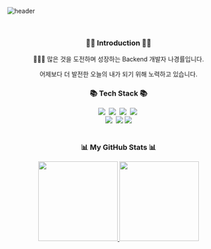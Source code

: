 ![header](https://capsule-render.vercel.app/api?type=waving&color=auto&height=300&section=header&text=Hello,%20I'm%20KyongRyul%20&fontSize=80)

<br>

<h3 align="center"> 🙌🏼 Introduction 🙌🏼 </h3>

<p align="center"> 🧑🏻‍💻 많은 것을 도전하며 성장하는 Backend 개발자 나경률입니다.
<p align="center"> 어제보다 더 발전한 오늘의 내가 되기 위해 노력하고 있습니다.
<h3 align="center">📚 Tech Stack 📚</h3> <p align="center">
<img src="https://img.shields.io/badge/Java-007396?style=flat-square&logo=Java&logoColor=white"/></a>&nbsp
<img src="https://img.shields.io/badge/Javascript-ffb13b?style=flat-square&logo=javascript&logoColor=white"/></a>&nbsp 
<img src="https://img.shields.io/badge/Spring-6DB33F?style=flat-square&logo=Spring&logoColor=white"/></a>&nbsp
<img src="https://img.shields.io/badge/SpringBoot-6DB33F?style=flat-square&logo=SpringBoot&logoColor=white"/></a>&nbsp 
<br>
<img src="https://img.shields.io/badge/Mysql-E6B91E?style=flat-square&logo=MySql&logoColor=white"/></a>&nbsp
<img src="https://img.shields.io/badge/html5-E34F26?style=flat-square&logo=html5&logoColor=white"> 
<img src="https://img.shields.io/badge/css-1572B6?style=flat-square&logo=css3&logoColor=white">
<br>
<br>
<h3 align="center">📊 My GitHub Stats 📊 </h3>
<p align="center">
<a href="https://github.com/NaKyongRyul/">
  <img height="180em" src="https://github-readme-stats-eight-theta.vercel.app/api?username=NaKyongRyul&show_icons=true&theme=algolia&include_all_commits=true&count_private=true"/> 
<img height="180em" src="https://github-readme-stats-eight-theta.vercel.app/api/top-langs/?username=NaKyongRyul&layout=compact&langs_count=8&theme=algolia"/>
</a>
</p>
<br>


